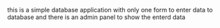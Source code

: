 this is a simple database application with only one form to enter data to database and there is an admin panel to show the enterd data
